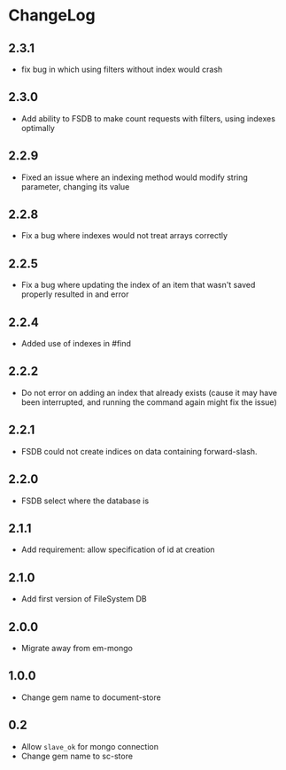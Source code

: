 
# ChangeLog

## 2.3.1

* fix bug in which using filters without index would crash

## 2.3.0

* Add ability to FSDB to make count requests with filters, using indexes optimally

## 2.2.9

* Fixed an issue where an indexing method would modify string parameter, changing its value

## 2.2.8

* Fix a bug where indexes would not treat arrays correctly

## 2.2.5

* Fix a bug where updating the index of an item that wasn't saved properly resulted in and error

## 2.2.4

* Added use of indexes in #find

## 2.2.2

* Do not error on adding an index that already exists (cause it may have been interrupted, and running the command again might fix the issue)

## 2.2.1

* FSDB could not create indices on data containing forward-slash.

## 2.2.0

* FSDB select where the database is

## 2.1.1

* Add requirement: allow specification of id at creation

## 2.1.0

* Add first version of FileSystem DB

## 2.0.0

* Migrate away from em-mongo

## 1.0.0

* Change gem name to document-store

## 0.2

* Allow `slave_ok` for mongo connection
* Change gem name to sc-store
